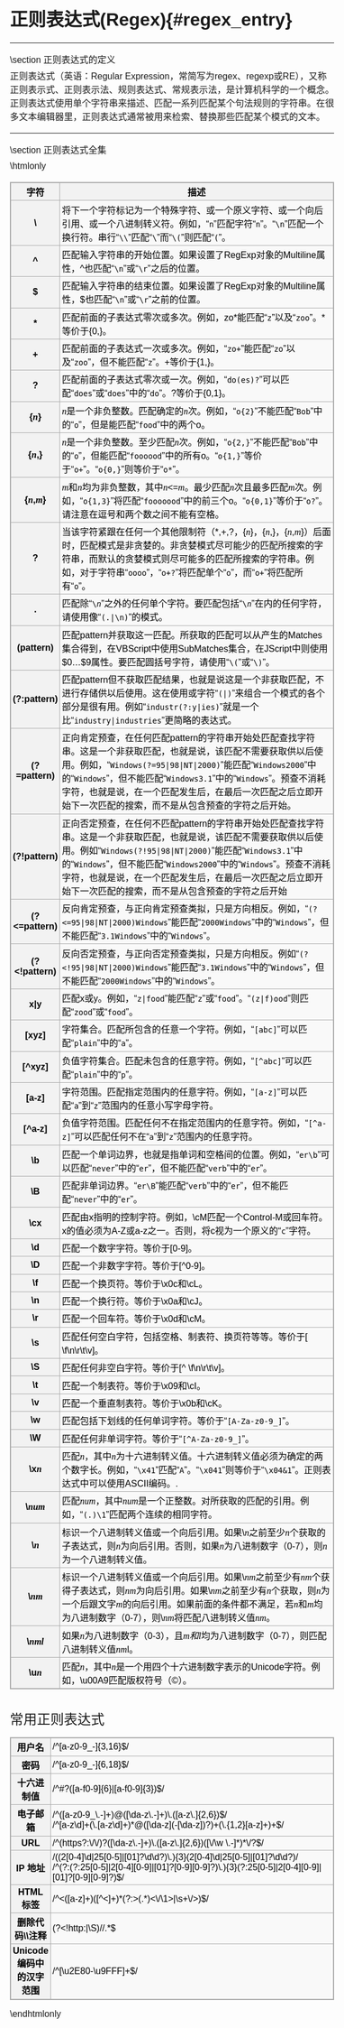 正则表达式(Regex){#regex_entry}
======================

<hr>
\section 正则表达式的定义

正则表达式（英语：Regular Expression，常简写为regex、regexp或RE），又称正则表示式、正则表示法、规则表达式、常规表示法，是计算机科学的一个概念。正则表达式使用单个字符串来描述、匹配一系列匹配某个句法规则的字符串。在很多文本编辑器里，正则表达式通常被用来检索、替换那些匹配某个模式的文本。

<hr>
\section 正则表达式全集

\htmlonly
<style type="text/css">
html, body {
    font-family: sans-serif;
    font-size: 1em;
}
table.wikitable {
	background: none repeat scroll 0 0 #F9F9F9;
	border: 1px solid #AAAAAA;
	border-collapse: collapse;
	color: black;
}
.wikitable th, .wikitable td {
	border: 1px solid #AAAAAA;
	padding: 0.2em;
}
.wikitable th {
	background: none repeat scroll 0 0 #F2F2F2;
	text-align: center;
}
p {
	line-height: 1.5em;
	margin: 0.4em 0 0.5em;
}
h2{ margin:0; font-weight:normal;}
</style>

<table class="wikitable">
  <tbody>
    <tr>
      <th width="10%">字符</th>
      <th width="90%">描述</th>
    </tr>
    <tr>
      <th style="text-align:center;">\</th>
      <td>将下一个字符标记为一个特殊字符、或一个原义字符、或一个向后引用、或一个八进制转义符。例如，“<code>n</code>”匹配字符“<code>n</code>”。“<code>\n</code>”匹配一个换行符。串行“<code>\\</code>”匹配“<code>\</code>”而“<code>\(</code>”则匹配“<code>(</code>”。</td>
    </tr>
    <tr>
      <th style="text-align:center;">^</th>
      <td>匹配输入字符串的开始位置。如果设置了RegExp对象的Multiline属性，^也匹配“<code>\n</code>”或“<code>\r</code>”之后的位置。</td>
    </tr>
    <tr>
      <th style="text-align:center;">$</th>
      <td>匹配输入字符串的结束位置。如果设置了RegExp对象的Multiline属性，$也匹配“<code>\n</code>”或“<code>\r</code>”之前的位置。</td>
    </tr>
    <tr>
      <th style="text-align:center;">*</th>
      <td>匹配前面的子表达式零次或多次。例如，zo*能匹配“<code>z</code>”以及“<code>zoo</code>”。*等价于{0,}。</td>
    </tr>
    <tr>
      <th style="text-align:center;">+</th>
      <td>匹配前面的子表达式一次或多次。例如，“<code>zo+</code>”能匹配“<code>zo</code>”以及“<code>zoo</code>”，但不能匹配“<code>z</code>”。+等价于{1,}。</td>
    </tr>
    <tr>
      <th style="text-align:center;">?</th>
      <td>匹配前面的子表达式零次或一次。例如，“<code>do(es)?</code>”可以匹配“<code>does</code>”或“<code>does</code>”中的“<code>do</code>”。?等价于{0,1}。</td>
    </tr>
    <tr>
      <th style="text-align:center;">{<span style="font-family:Times New Roman; font-style:italic;">n</span>}</th>
      <td><span style="font-family:Times New Roman; font-style:italic;">n</span>是一个非负整数。匹配确定的<span style="font-family:Times New Roman; font-style:italic;">n</span>次。例如，“<code>o{2}</code>”不能匹配“<code>Bob</code>”中的“<code>o</code>”，但是能匹配“<code>food</code>”中的两个o。</td>
    </tr>
    <tr>
      <th style="text-align:center;">{<span style="font-family:Times New Roman; font-style:italic;">n</span>,}</th>
      <td><span style="font-family:Times New Roman; font-style:italic;">n</span>是一个非负整数。至少匹配<span style="font-family:Times New Roman; font-style:italic;">n</span>次。例如，“<code>o{2,}</code>”不能匹配“<code>Bob</code>”中的“<code>o</code>”，但能匹配“<code>foooood</code>”中的所有o。“<code>o{1,}</code>”等价于“<code>o+</code>”。“<code>o{0,}</code>”则等价于“<code>o*</code>”。</td>
    </tr>
    <tr>
      <th style="text-align:center;">{<span style="font-family:Times New Roman; font-style:italic;">n</span>,<span style="font-family:Times New Roman; font-style:italic;">m</span>}</th>
      <td><span style="font-family:Times New Roman; font-style:italic;">m</span>和<span style="font-family:Times New Roman; font-style:italic;">n</span>均为非负整数，其中<span style="font-family:Times New Roman; font-style:italic;">n</span>&lt;=<span style="font-family:Times New Roman; font-style:italic;">m</span>。最少匹配<span style="font-family:Times New Roman; font-style:italic;">n</span>次且最多匹配<span style="font-family:Times New Roman; font-style:italic;">m</span>次。例如，“<code>o{1,3}</code>”将匹配“<code>fooooood</code>”中的前三个o。“<code>o{0,1}</code>”等价于“<code>o?</code>”。请注意在逗号和两个数之间不能有空格。</td>
    </tr>
    <tr>
      <th style="text-align:center;">?</th>
      <td>当该字符紧跟在任何一个其他限制符（*,+,?，{<span style="font-family:Times New Roman; font-style:italic;">n</span>}，{<span style="font-family:Times New Roman; font-style:italic;">n</span>,}，{<span style="font-family:Times New Roman; font-style:italic;">n</span>,<span style="font-family:Times New Roman; font-style:italic;">m</span>}）后面时，匹配模式是非贪婪的。非贪婪模式尽可能少的匹配所搜索的字符串，而默认的贪婪模式则尽可能多的匹配所搜索的字符串。例如，对于字符串“<code>oooo</code>”，“<code>o+?</code>”将匹配单个“<code>o</code>”，而“<code>o+</code>”将匹配所有“<code>o</code>”。</td>
    </tr>
    <tr>
      <th style="text-align:center;">.</th>
      <td>匹配除“<code>\</code><span style="font-family:Times New Roman; font-style:italic;"><code>n</code></span>”之外的任何单个字符。要匹配包括“<code>\</code><span style="font-family:Times New Roman; font-style:italic;"><code>n</code></span>”在内的任何字符，请使用像“<code>(.|\n)</code>”的模式。</td>
    </tr>
    <tr>
      <th style="text-align:center;">(pattern)</th>
      <td>匹配pattern并获取这一匹配。所获取的匹配可以从产生的Matches集合得到，在VBScript中使用SubMatches集合，在JScript中则使用$0…$9属性。要匹配圆括号字符，请使用“<code>\(</code>”或“<code>\)</code>”。</td>
    </tr>
    <tr>
      <th style="text-align:center;">(?:pattern)</th>
      <td>匹配pattern但不获取匹配结果，也就是说这是一个非获取匹配，不进行存储供以后使用。这在使用或字符“<code>(|)</code>”来组合一个模式的各个部分是很有用。例如“<code>industr(?:y|ies)</code>”就是一个比“<code>industry|industries</code>”更简略的表达式。</td>
    </tr>
    <tr>
      <th style="text-align:center;">(?=pattern)</th>
      <td>正向肯定预查，在任何匹配pattern的字符串开始处匹配查找字符串。这是一个非获取匹配，也就是说，该匹配不需要获取供以后使用。例如，“<code>Windows(?=95|98|NT|2000)</code>”能匹配“<code>Windows2000</code>”中的“<code>Windows</code>”，但不能匹配“<code>Windows3.1</code>”中的“<code>Windows</code>”。预查不消耗字符，也就是说，在一个匹配发生后，在最后一次匹配之后立即开始下一次匹配的搜索，而不是从包含预查的字符之后开始。</td>
    </tr>
    <tr>
      <th style="text-align:center;">(?!pattern)</th>
      <td>正向否定预查，在任何不匹配pattern的字符串开始处匹配查找字符串。这是一个非获取匹配，也就是说，该匹配不需要获取供以后使用。例如“<code>Windows(?!95|98|NT|2000)</code>”能匹配“<code>Windows3.1</code>”中的“<code>Windows</code>”，但不能匹配“<code>Windows2000</code>”中的“<code>Windows</code>”。预查不消耗字符，也就是说，在一个匹配发生后，在最后一次匹配之后立即开始下一次匹配的搜索，而不是从包含预查的字符之后开始</td>
    </tr>
    <tr>
      <th style="text-align:center;">(?&lt;=pattern)</th>
      <td>反向肯定预查，与正向肯定预查类拟，只是方向相反。例如，“<code>(?&lt;=95|98|NT|2000)Windows</code>”能匹配“<code>2000Windows</code>”中的“<code>Windows</code>”，但不能匹配“<code>3.1Windows</code>”中的“<code>Windows</code>”。</td>
    </tr>
    <tr>
      <th style="text-align:center;">(?&lt;!pattern)</th>
      <td>反向否定预查，与正向否定预查类拟，只是方向相反。例如“<code>(?&lt;!95|98|NT|2000)Windows</code>”能匹配“<code>3.1Windows</code>”中的“<code>Windows</code>”，但不能匹配“<code>2000Windows</code>”中的“<code>Windows</code>”。</td>
    </tr>
    <tr>
      <th style="text-align:center;">x|y</th>
      <td>匹配x或y。例如，“<code>z|food</code>”能匹配“<code>z</code>”或“<code>food</code>”。“<code>(z|f)ood</code>”则匹配“<code>zood</code>”或“<code>food</code>”。</td>
    </tr>
    <tr>
      <th style="text-align:center;">[xyz]</th>
      <td>字符集合。匹配所包含的任意一个字符。例如，“<code>[abc]</code>”可以匹配“<code>plain</code>”中的“<code>a</code>”。</td>
    </tr>
    <tr>
      <th style="text-align:center;">[^xyz]</th>
      <td>负值字符集合。匹配未包含的任意字符。例如，“<code>[^abc]</code>”可以匹配“<code>plain</code>”中的“<code>p</code>”。</td>
    </tr>
    <tr>
      <th style="text-align:center;">[a-z]</th>
      <td>字符范围。匹配指定范围内的任意字符。例如，“<code>[a-z]</code>”可以匹配“<code>a</code>”到“<code>z</code>”范围内的任意小写字母字符。</td>
    </tr>
    <tr>
      <th style="text-align:center;">[^a-z]</th>
      <td>负值字符范围。匹配任何不在指定范围内的任意字符。例如，“<code>[^a-z]</code>”可以匹配任何不在“<code>a</code>”到“<code>z</code>”范围内的任意字符。</td>
    </tr>
    <tr>
      <th style="text-align:center;">\b</th>
      <td>匹配一个单词边界，也就是指单词和空格间的位置。例如，“<code>er\b</code>”可以匹配“<code>never</code>”中的“<code>er</code>”，但不能匹配“<code>verb</code>”中的“<code>er</code>”。</td>
    </tr>
    <tr>
      <th style="text-align:center;">\B</th>
      <td>匹配非单词边界。“<code>er\B</code>”能匹配“<code>verb</code>”中的“<code>er</code>”，但不能匹配“<code>never</code>”中的“<code>er</code>”。</td>
    </tr>
    <tr>
      <th style="text-align:center;">\cx</th>
      <td>匹配由x指明的控制字符。例如，\cM匹配一个Control-M或回车符。x的值必须为A-Z或a-z之一。否则，将c视为一个原义的“<code>c</code>”字符。</td>
    </tr>
    <tr>
      <th style="text-align:center;">\d</th>
      <td>匹配一个数字字符。等价于[0-9]。</td>
    </tr>
    <tr>
      <th style="text-align:center;">\D</th>
      <td>匹配一个非数字字符。等价于[^0-9]。</td>
    </tr>
    <tr>
      <th style="text-align:center;">\f</th>
      <td>匹配一个换页符。等价于\x0c和\cL。</td>
    </tr>
    <tr>
      <th style="text-align:center;">\n</th>
      <td>匹配一个换行符。等价于\x0a和\cJ。</td>
    </tr>
    <tr>
      <th style="text-align:center;">\r</th>
      <td>匹配一个回车符。等价于\x0d和\cM。</td>
    </tr>
    <tr>
      <th style="text-align:center;">\s</th>
      <td>匹配任何空白字符，包括空格、制表符、换页符等等。等价于[ \f\n\r\t\v]。</td>
    </tr>
    <tr>
      <th style="text-align:center;">\S</th>
      <td>匹配任何非空白字符。等价于[^ \f\n\r\t\v]。</td>
    </tr>
    <tr>
      <th style="text-align:center;">\t</th>
      <td>匹配一个制表符。等价于\x09和\cI。</td>
    </tr>
    <tr>
      <th style="text-align:center;">\v</th>
      <td>匹配一个垂直制表符。等价于\x0b和\cK。</td>
    </tr>
    <tr>
      <th style="text-align:center;">\w</th>
      <td>匹配包括下划线的任何单词字符。等价于“<code>[A-Za-z0-9_]</code>”。</td>
    </tr>
    <tr>
      <th style="text-align:center;">\W</th>
      <td>匹配任何非单词字符。等价于“<code>[^A-Za-z0-9_]</code>”。</td>
    </tr>
    <tr>
      <th style="text-align:center;">\x<span style="font-family:Times New Roman; font-style:italic;">n</span></th>
      <td>匹配<span style="font-family:Times New Roman; font-style:italic;">n</span>，其中<span style="font-family:Times New Roman; font-style:italic;">n</span>为十六进制转义值。十六进制转义值必须为确定的两个数字长。例如，“<code>\x41</code>”匹配“<code>A</code>”。“<code>\x041</code>”则等价于“<code>\x04&amp;1</code>”。正则表达式中可以使用ASCII编码。.</td>
    </tr>
    <tr>
      <th style="text-align:center;">\<span style="font-family:Times New Roman; font-style:italic;">num</span></th>
      <td>匹配<span style="font-family:Times New Roman; font-style:italic;">num</span>，其中<span style="font-family:Times New Roman; font-style:italic;">num</span>是一个正整数。对所获取的匹配的引用。例如，“<code>(.)\1</code>”匹配两个连续的相同字符。</td>
    </tr>
    <tr>
      <th style="text-align:center;">\<span style="font-family:Times New Roman; font-style:italic;">n</span></th>
      <td>标识一个八进制转义值或一个向后引用。如果\<span style="font-family:Times New Roman; font-style:italic;">n</span>之前至少<span style="font-family:Times New Roman; font-style:italic;">n</span>个获取的子表达式，则<span style="font-family:Times New Roman; font-style:italic;">n</span>为向后引用。否则，如果<span style="font-family:Times New Roman; font-style:italic;">n</span>为八进制数字（0-7），则<span style="font-family:Times New Roman; font-style:italic;">n</span>为一个八进制转义值。</td>
    </tr>
    <tr>
      <th style="text-align:center;">\<span style="font-family:Times New Roman; font-style:italic;">nm</span></th>
      <td>标识一个八进制转义值或一个向后引用。如果\<span style="font-family:Times New Roman; font-style:italic;">nm</span>之前至少有<span style="font-family:Times New Roman; font-style:italic;">nm</span>个获得子表达式，则<span style="font-family:Times New Roman; font-style:italic;">nm</span>为向后引用。如果\<span style="font-family:Times New Roman; font-style:italic;">nm</span>之前至少有<span style="font-family:Times New Roman; font-style:italic;">n</span>个获取，则<span style="font-family:Times New Roman; font-style:italic;">n</span>为一个后跟文字<span style="font-family:Times New Roman; font-style:italic;">m</span>的向后引用。如果前面的条件都不满足，若<span style="font-family:Times New Roman; font-style:italic;">n</span>和<span style="font-family:Times New Roman; font-style:italic;">m</span>均为八进制数字（0-7），则\<span style="font-family:Times New Roman; font-style:italic;">nm</span>将匹配八进制转义值<span style="font-family:Times New Roman; font-style:italic;">nm</span>。</td>
    </tr>
    <tr>
      <th style="text-align:center;">\<span style="font-family:Times New Roman; font-style:italic;">nml</span></th>
      <td>如果<span style="font-family:Times New Roman; font-style:italic;">n</span>为八进制数字（0-3），且<span style="font-family:Times New Roman; font-style:italic;">m和l</span>均为八进制数字（0-7），则匹配八进制转义值<span style="font-family:Times New Roman; font-style:italic;">nm</span>l。</td>
    </tr>
    <tr>
      <th style="text-align:center;">\u<span style="font-family:Times New Roman; font-style:italic;">n</span></th>
      <td>匹配<span style="font-family:Times New Roman; font-style:italic;">n</span>，其中<span style="font-family:Times New Roman; font-style:italic;">n</span>是一个用四个十六进制数字表示的Unicode字符。例如，\u00A9匹配版权符号（&copy;）。</td>
    </tr>
  </tbody>
</table>
<br />
<h2>常用正则表达式</h2>
<table class="wikitable" width="100%">
  <tr>
    <th width="10%">用户名</th>
    <td width="90%">/^[a-z0-9_-]{3,16}$/</td>
  </tr>
  <tr>
    <th scope="row">密码</th>
    <td>/^[a-z0-9_-]{6,18}$/</td>
  </tr>
  <tr>
    <th scope="row">十六进制值</th>
    <td>/^#?([a-f0-9]{6}|[a-f0-9]{3})$/</td>
  </tr>
  <tr>
    <th scope="row">电子邮箱</th>
    <td>/^([a-z0-9_\.-]+)@([\da-z\.-]+)\.([a-z\.]{2,6})$/<br />
  /^[a-z\d]+(\.[a-z\d]+)*@([\da-z](-[\da-z])?)+(\.{1,2}[a-z]+)+$/</td>
  </tr>
  <tr>
    <th scope="row">URL</th>
    <td>/^(https?:\/\/)?([\da-z\.-]+)\.([a-z\.]{2,6})([\/\w \.-]*)*\/?$/</td>
  </tr>
  <tr>
    <th scope="row">IP 地址</th>
    <td>/((2[0-4]\d|25[0-5]|[01]?\d\d?)\.){3}(2[0-4]\d|25[0-5]|[01]?\d\d?)/<br />/^(?:(?:25[0-5]|2[0-4][0-9]|[01]?[0-9][0-9]?)\.){3}(?:25[0-5]|2[0-4][0-9]|[01]?[0-9][0-9]?)$/</td>
  </tr>
  <tr>
    <th scope="row">HTML 标签</th>
    <td>/^&lt;([a-z]+)([^&lt;]+)*(?:&gt;(.*)&lt;\/\1&gt;|\s+\/&gt;)$/</td>
  </tr>
  <tr>
    <th scope="row">删除代码\\注释</th>
    <td>(?&lt;!http:|\S)//.*$</td>
  </tr>
<!--  <tr>
    <th scope="row">&nbsp;</th>
    <td>&nbsp;</td>
  </tr>-->
  <tr>
    <th scope="row">Unicode编码中的汉字范围</th>
    <td>/^[\u2E80-\u9FFF]+$/</td>
  </tr>
</table>
\endhtmlonly